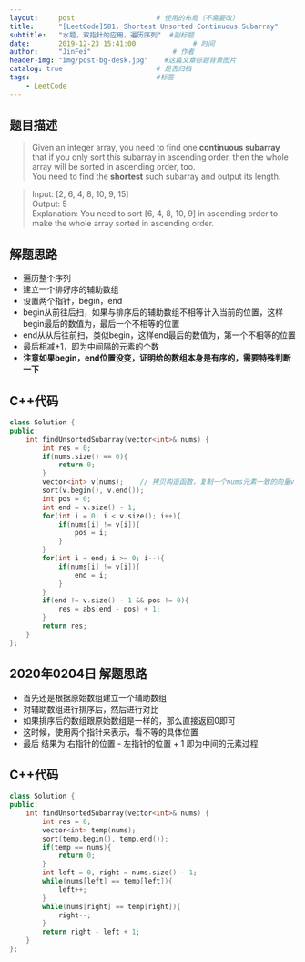 ```yaml
---
layout:     post                    # 使用的布局（不需要改） 
title:      "[LeetCode]581. Shortest Unsorted Continuous Subarray"               # 标题  
subtitle:   "水题，双指针的应用，遍历序列"  #副标题 
date:       2019-12-23 15:41:00              # 时间 
author:     "JinFei"                    # 作者 
header-img: "img/post-bg-desk.jpg"    #这篇文章标题背景图片 
catalog: true                       # 是否归档 
tags:                               #标签     
    - LeetCode 
---
```


## 题目描述
> Given an integer array, you need to find one **continuous subarray** that if you only sort this subarray in ascending order, then the whole array will be sorted in ascending order, too. <br>
You need to find the **shortest** such subarray and output its length.

> Input:  [2, 6, 4, 8, 10, 9, 15] <br>
Output: 5 <br>
Explanation: You need to sort [6, 4, 8, 10, 9] in ascending order to make the whole array sorted in ascending order.


## 解题思路

- 遍历整个序列
- 建立一个排好序的辅助数组
- 设置两个指针，begin，end
- begin从前往后扫，如果与排序后的辅助数组不相等计入当前的位置，这样begin最后的数值为，最后一个不相等的位置
- end从从后往前扫，类似begin，这样end最后的数值为，第一个不相等的位置
- 最后相减+1，即为中间隔的元素的个数
- **注意如果begin，end位置没变，证明给的数组本身是有序的，需要特殊判断一下**

## C++代码
```C++
class Solution {
public:
    int findUnsortedSubarray(vector<int>& nums) {
        int res = 0;
        if(nums.size() == 0){
            return 0;
        }
        vector<int> v(nums);    // 拷贝构造函数，复制一个nums元素一致的向量v
        sort(v.begin(), v.end());
        int pos = 0;
        int end = v.size() - 1;
        for(int i = 0; i < v.size(); i++){
            if(nums[i] != v[i]){
                pos = i;
            }
        }
        for(int i = end; i >= 0; i--){
            if(nums[i] != v[i]){
                end = i;
            }
        }
        if(end != v.size() - 1 && pos != 0){
            res = abs(end - pos) + 1;
        }
        return res;
    }
};
```

## 2020年0204日 解题思路
- 首先还是根据原始数组建立一个辅助数组
- 对辅助数组进行排序后，然后进行对比
- 如果排序后的数组跟原始数组是一样的，那么直接返回0即可
- 这时候，使用两个指针来表示，看不等的具体位置
- 最后 结果为 右指针的位置 - 左指针的位置 + 1 即为中间的元素过程

## C++代码
```C++
class Solution {
public:
    int findUnsortedSubarray(vector<int>& nums) {
        int res = 0;
        vector<int> temp(nums);
        sort(temp.begin(), temp.end());
        if(temp == nums){
            return 0;
        }
        int left = 0, right = nums.size() - 1;
        while(nums[left] == temp[left]){
            left++;
        }
        while(nums[right] == temp[right]){
            right--;
        }
        return right - left + 1;
    }
};
```